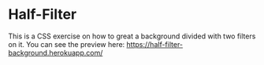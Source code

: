 # Half-Filter
This is a CSS exercise on how to great a background divided with two filters on it. You can see the preview here: https://half-filter-background.herokuapp.com/
